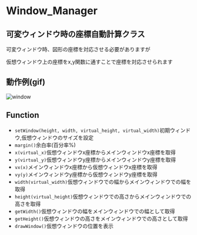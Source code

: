 # Window_Manager
## 可変ウィンドウ時の座標自動計算クラス

可変ウィンドウ時、図形の座標を対応させる必要がありますが

仮想ウィンドウ上の座標をx,y関数に通すことで座標を対応させられます

## 動作例(gif)

![window](https://user-images.githubusercontent.com/91818705/159107665-3fc22cf0-02a2-46c4-b076-ab1a900b6aec.gif)

## Function
- `setWindow(height, width, virtual_height, virtual_width)`初期ウィンドウ,仮想ウィンドウのサイズを設定
- `margin()`余白率(百分率%)
- `x(virtual_x)`仮想ウィンドウx座標からメインウィンドウx座標を取得
- `y(virtual_y)`仮想ウィンドウy座標からメインウィンドウy座標を取得
- `vx(x)`メインウィンドウx座標から仮想ウィンドウx座標を取得
- `vy(y)`メインウィンドウy座標から仮想ウィンドウy座標を取得
- `width(virtual_width)`仮想ウィンドウでの幅からメインウィンドウでの幅を取得
- `height(virtual_height)`仮想ウィンドウでの高さからメインウィンドウでの高さを取得
- `getWidth()`仮想ウィンドウの幅をメインウィンドウでの幅として取得
- `getHeight()`仮想ウィンドウの高さをメインウィンドウでの高さとして取得
- `drawWindow()`仮想ウィンドウの位置を表示
